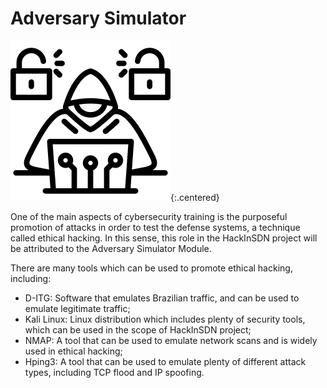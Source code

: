 # Adversary Simulator

![Adversary Simulator logo](/assets/img/adversary-simulator-logo.png){:.centered}

One of the main aspects of cybersecurity training is the purposeful promotion of attacks in order to test the defense systems, a technique called ethical hacking. In this sense, this role in the HackInSDN project will be attributed to the Adversary Simulator Module.

There are many tools which can be used to promote ethical hacking, including:

- D-ITG: Software that emulates Brazilian traffic, and can be used to emulate legitimate traffic; 
- Kali Linux: Linux distribution which includes plenty of security tools, which can be used in the scope of HackInSDN project;
- NMAP: A tool that can be used to emulate network scans and is widely used in ethical hacking;
- Hping3: A tool that can be used to emulate plenty of different attack types, including TCP flood and IP spoofing.

